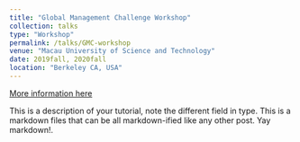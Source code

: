 ```yaml
---
title: "Global Management Challenge Workshop"
collection: talks
type: "Workshop"
permalink: /talks/GMC-workshop
venue: "Macau University of Science and Technology"
date: 2019fall, 2020fall
location: "Berkeley CA, USA"
---
```


[More information here](http://exampleurl.com)

This is a description of your tutorial, note the different field in type. This is a markdown files that can be all markdown-ified like any other post. Yay markdown!.
